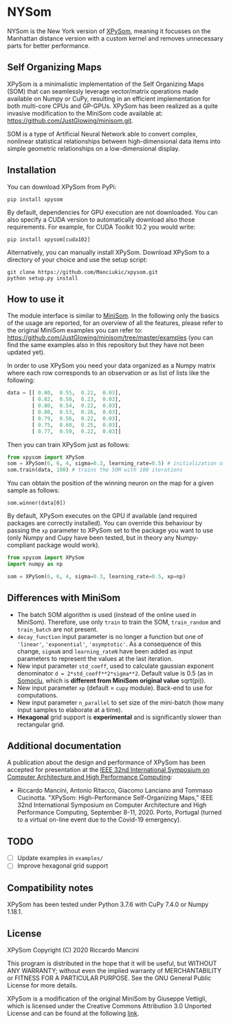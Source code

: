 <h1>NYSom</h1>

NYSom is the New York version of [XPySom](https://github.com/Manciukic/xpysom/), meaning it focusses on the Manhattan distance version with a custom kernel and removes unnecessary parts for better performance.

Self Organizing Maps
--------------------

XPySom is a minimalistic implementation of the Self Organizing Maps (SOM) that can seamlessly leverage vector/matrix operations made available on Numpy or CuPy, resulting in an efficient implementation for both multi-core CPUs and GP-GPUs. XPySom has been realized as a quite invasive modification to the MiniSom code available at: https://github.com/JustGlowing/minisom.git.

SOM is a type of Artificial Neural Network able to convert complex, nonlinear statistical relationships between high-dimensional data items into simple geometric relationships on a low-dimensional display.

Installation
---------------------

You can download XPySom from PyPi:

    pip install xpysom

By default, dependencies for GPU execution are not downloaded. 
You can also specify a CUDA version to automatically download also those 
requirements. For example, for CUDA Toolkit 10.2 you would write:

    pip install xpysom[cuda102]

Alternatively, you can manually install XPySom.
Download XPySom to a directory of your choice and use the setup script:

    git clone https://github.com/Manciukic/xpysom.git
    python setup.py install

How to use it
---------------------

The module interface is similar to [MiniSom](https://github.com/JustGlowing/minisom.git). In the following only the basics of the usage are reported, for an overview of all the features, please refer to the original MiniSom examples you can refer to: https://github.com/JustGlowing/minisom/tree/master/examples (you can find the same examples also in this repository but they have not been updated yet).

In order to use XPySom you need your data organized as a Numpy matrix where each row corresponds to an observation or as list of lists like the following:

```python
data = [[ 0.80,  0.55,  0.22,  0.03],
        [ 0.82,  0.50,  0.23,  0.03],
        [ 0.80,  0.54,  0.22,  0.03],
        [ 0.80,  0.53,  0.26,  0.03],
        [ 0.79,  0.56,  0.22,  0.03],
        [ 0.75,  0.60,  0.25,  0.03],
        [ 0.77,  0.59,  0.22,  0.03]]      
```

 Then you can train XPySom just as follows:

```python
from xpysom import XPySom    
som = XPySom(6, 6, 4, sigma=0.3, learning_rate=0.5) # initialization of 6x6 SOM
som.train(data, 100) # trains the SOM with 100 iterations
```

You can obtain the position of the winning neuron on the map for a given sample as follows:

```
som.winner(data[0])
```

By default, XPySom executes on the GPU if available (and required packages are
correctly installed). You can override this behaviour by passing the `xp` 
parameter to XPySom set to the package you want to use (only Numpy and Cupy
have been tested, but in theory any Numpy-compliant package would work).

```python
from xpysom import XPySom   
import numpy as np

som = XPySom(6, 6, 4, sigma=0.3, learning_rate=0.5, xp=np)
```

Differences with MiniSom
---------------------
 - The batch SOM algorithm is used (instead of the online used in MiniSom). Therefore, use only `train` to train the SOM, `train_random` and `train_batch` are not present.
 - `decay_function` input parameter is no longer a function but one of `'linear'`,
 `'exponential'`, `'asymptotic'`. As a consequence of this change, `sigmaN` and `learning_rateN` have been added as input parameters to represent the values at the last iteration.
 - New input parameter `std_coeff`, used to calculate gaussian exponent denominator `d = 2*std_coeff**2*sigma**2`. Default value is 0.5 (as in [Somoclu](https://github.com/peterwittek/somoclu), which is **different from MiniSom original value** sqrt(pi)).
 - New input parameter `xp` (default = `cupy` module). Back-end to use for computations.
 - New input parameter `n_parallel` to set size of the mini-batch (how many input samples to elaborate at a time).
 - **Hexagonal** grid support is **experimental** and is significantly slower than rectangular grid.  

Additional documentation
---------------------
A publication about the design and performance of XPySom has been accepted for presentation at the [IEEE 32nd International Symposium on Computer Architecture and High Performance Computing](https://sbac2020.dcc.fc.up.pt/):
  -  Riccardo Mancini, Antonio Ritacco, Giacomo Lanciano and Tommaso Cucinotta. "XPySom: High-Performance Self-Organizing Maps," IEEE 32nd International Symposium on Computer Architecture and High Performance Computing, September 8-11, 2020. Porto, Portugal (turned to a virtual on-line event due to the Covid-19 emergency).


TODO
---------------------

 - [ ] Update examples in `examples/`
 - [ ] Improve hexagonal grid support

Compatibility notes
---------------------
XPySom has been tested under Python 3.7.6 with CuPy 7.4.0 or Numpy 1.18.1.

License
---------------------

XPySom
Copyright (C) 2020 Riccardo Mancini

This program is distributed in the hope that it will be useful,
but WITHOUT ANY WARRANTY; without even the implied warranty of
MERCHANTABILITY or FITNESS FOR A PARTICULAR PURPOSE.  See the
GNU General Public License for more details.

XPySom is a modification of the original MiniSom by Giuseppe Vettigli, 
which is licensed under the Creative Commons Attribution 3.0 Unported License
and can be found at the following [link](https://github.com/JustGlowing/minisom).
